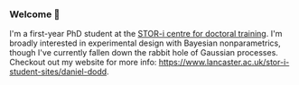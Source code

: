 ### Welcome 👋

I'm a first-year PhD student at the [STOR-i centre for doctoral training](https://www.lancaster.ac.uk/stor-i/). I'm broadly interested in experimental design with Bayesian nonparametrics, though I've currently fallen down the rabbit hole of Gaussian processes. Checkout out my website for more info: https://www.lancaster.ac.uk/stor-i-student-sites/daniel-dodd.

<!--
**Daniel-Dodd/Daniel-DOdd** is a ✨ _special_ ✨ repository because its `README.md` (this file) appears on your GitHub profile.

Here are some ideas to get you started:

- 🔭 I’m currently working on ...
- 🌱 I’m currently learning ...
- 👯 I’m looking to collaborate on ...
- 🤔 I’m looking for help with ...
- 💬 Ask me about ...
- 📫 How to reach me: ...
- 😄 Pronouns: ...
- ⚡ Fun fact: ...
-->
